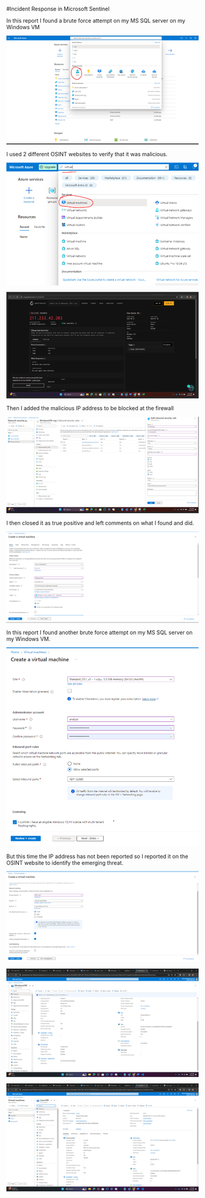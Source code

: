 #Incident Response in Microsoft Sentinel

In this report I found a brute force attempt on my MS SQL server on my Windows VM

![Incident%20Response%20in%20Microsoft%20Sentinel%206f0eb6184ba04cae92055fa0ec22d567/image1.png](https://github.com/jsom98/Pictures/blob/main/image1.png)

I used 2 different OSINT websites to verify that it was malicious.

![Incident%20Response%20in%20Microsoft%20Sentinel%206f0eb6184ba04cae92055fa0ec22d567/image2.png](https://github.com/jsom98/Pictures/blob/main/image2.png)

![Incident%20Response%20in%20Microsoft%20Sentinel%206f0eb6184ba04cae92055fa0ec22d567/image3.png](https://github.com/jsom98/Pictures/blob/main/Screenshot%203.png)

Then I added the malicious IP address to be blocked at the firewall

![Incident%20Response%20in%20Microsoft%20Sentinel%206f0eb6184ba04cae92055fa0ec22d567/image4.png](https://github.com/jsom98/Pictures/blob/main/Screenshot%204.png)

I then closed it as true positive and left comments on what I found and did.

![Incident%20Response%20in%20Microsoft%20Sentinel%206f0eb6184ba04cae92055fa0ec22d567/image5.png](https://github.com/jsom98/Pictures/blob/main/image5.png)

In this report I found another brute force attempt on my MS SQL server on my Windows VM.

![Incident%20Response%20in%20Microsoft%20Sentinel%206f0eb6184ba04cae92055fa0ec22d567/image6.png](https://github.com/jsom98/Pictures/blob/main/image6.png)

But this time the IP address has not been reported so I reported it on the OSINT website to identify the emerging threat.

![Incident%20Response%20in%20Microsoft%20Sentinel%206f0eb6184ba04cae92055fa0ec22d567/image7.png](https://github.com/jsom98/Pictures/blob/main/image7.png)

![Incident%20Response%20in%20Microsoft%20Sentinel%206f0eb6184ba04cae92055fa0ec22d567/image8.png](https://github.com/jsom98/Pictures/blob/main/image8.png)

![Incident%20Response%20in%20Microsoft%20Sentinel%206f0eb6184ba04cae92055fa0ec22d567/image9.png](https://github.com/jsom98/Pictures/blob/main/image9.png)
